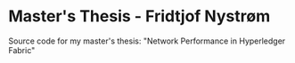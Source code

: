 # Master's Thesis - Fridtjof Nystrøm
Source code for my master's thesis: "Network Performance in Hyperledger Fabric"
